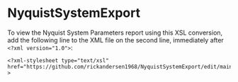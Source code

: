 # NyquistSystemExport

To view the Nyquist System Parameters report using this XSL conversion, add the following line to the XML file on the second line, immediately after `<?xml version="1.0">`:
  ```
  <?xml-stylesheet type="text/xsl" href="https://github.com/rickandersen1968/NyquistSystemExport/edit/main/system_export.xsl"?>
  ```
